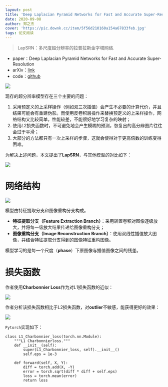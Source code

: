 ```yaml
---
layout: post
title: 'Deep Laplacian Pyramid Networks for Fast and Accurate Super-Resolution'
date: 2020-09-08
author: 郑之杰
cover: 'https://pic.downk.cc/item/5f56d210160a154a67833feb.jpg'
tags: 论文阅读
---
```


> LapSRN：多尺度超分辨率的拉普拉斯金字塔网络.

- paper：Deep Laplacian Pyramid Networks for Fast and Accurate Super-Resolution
- arXiv：[link](https://arxiv.org/abs/1704.03915)
- code：[github](https://github.com/twtygqyy/pytorch-LapSRN)

![](https://pic.downk.cc/item/5f56d2ae160a154a6783566d.jpg)

现存的超分辨率模型存在三个主要的问题：
1. 采用预定义的上采样操作（例如双三次插值）会产生不必要的计算代价，并且结果可能会有重建伪影。而使用反卷积层操作来替换预定义的上采样操作，网络结构又比较简单，性能较差，不能很好地学习复杂的映射；
2. 使用$L2$损失函数时，不可避免地会产生模糊的预测，恢复出的高分辨图片往往会过于平滑；
3. 大部分的方法都只有一次上采样的步骤，这就会使得对于更高倍数的训练变得困难。

为解决上述问题，本文提出了**LapSRN**，与其他模型的对比如下：

![](https://pic.downk.cc/item/5f570304160a154a678e6c25.jpg)

# 网络结构

![](https://pic.downk.cc/item/5f570401160a154a678ea2fb.jpg)

模型由特征提取分支和图像重构分支构成。
- **特征提取分支（Feature Extraction Branch）**：采用转置卷积对图像逐级放大，并将每一级放大结果传递给图像重构分支；
- **图像重构分支（Image Reconstruction Branch）**：使用双线性插值放大图像，并结合特征提取分支得到的图像特征重构图像。

模型学习的是每一个尺度（**phase**）下原图像与插值图像之间的残差。

# 损失函数
作者使用**Charbonnier Loss**作为对$L1$损失函数的近似：

![](https://pic.downk.cc/item/5f570684160a154a678f2465.jpg)

作者分析该损失函数相比于$L2$损失函数，对**outlier**不敏感，能获得更好的效果：

![](https://pic.downk.cc/item/5f5707d9160a154a678f68c6.jpg)

`Pytorch`实现如下：

```
class L1_Charbonnier_loss(torch.nn.Module):
    """L1 Charbonnierloss."""
    def __init__(self):
        super(L1_Charbonnier_loss, self).__init__()
        self.eps = 1e-3

    def forward(self, X, Y):
        diff = torch.add(X, -Y)
        error = torch.sqrt(diff * diff + self.eps)
        loss = torch.mean(error)
        return loss
```